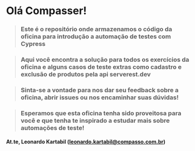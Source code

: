 # Olá Compasser!

> ### Este é o repositório onde armazenamos o código da oficina para introdução a automação de testes com Cypress

> ### Aqui você encontra a solução para todos os exercícios da oficina e alguns casos de teste extras como cadastro e exclusão de produtos pela api serverest.dev

> ### Sinta-se a vontade para nos dar seu feedback sobre a oficina, abrir issues ou nos encaminhar suas dúvidas!

> ### Esperamos que esta oficina tenha sido proveitosa para você e que tenha te inspirado a estudar mais sobre automações de teste!

#### At.te, Leonardo Kartabil (leonardo.kartabil@compasso.com.br)
